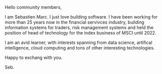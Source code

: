 Hello community members,

I am Sebastien Marc. I just love building software.
I have been working for more than 25 years now in the financial servivces industry, building information systems for traders, risk management systems and held the position of head of technology for the index business of MSCI until 2022.

I am an avid learner, with interests spanning from data science, artifical intelligence, cloud computing and tons of other interesting technologies.

Happy to exchang with you.

Seb.
